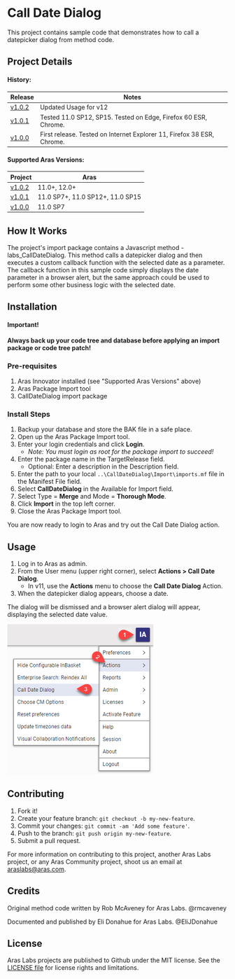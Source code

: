 # Call Date Dialog

This project contains sample code that demonstrates how to call a datepicker dialog from method code.

## Project Details

#### History:

Release | Notes
--------|--------
[v1.0.2](https://github.com/ArasLabs/call-date-dialog/releases/tag/v1.0.2) | Updated Usage for v12 
[v1.0.1](https://github.com/ArasLabs/call-date-dialog/releases/tag/v1.0.1) | Tested 11.0 SP12, SP15. Tested on Edge, Firefox 60 ESR, Chrome.
[v1.0.0](https://github.com/ArasLabs/call-date-dialog/releases/tag/v1.0.0) | First release. Tested on Internet Explorer 11, Firefox 38 ESR, Chrome.

#### Supported Aras Versions:

Project | Aras
--------|------
[v1.0.2](https://github.com/ArasLabs/call-date-dialog/releases/tag/v1.0.2) | 11.0+, 12.0+ 
[v1.0.1](https://github.com/ArasLabs/call-date-dialog/releases/tag/v1.0.1) | 11.0 SP7+, 11.0 SP12+, 11.0 SP15
[v1.0.0](https://github.com/ArasLabs/call-date-dialog/releases/tag/v1.0.0) | 11.0 SP7

## How It Works

The project's import package contains a Javascript method - labs_CallDateDialog. This method calls a datepicker dialog and then executes a custom callback function with the selected date as a parameter. The callback function in this sample code simply displays the date parameter in a browser alert, but the same approach could be used to perform some other business logic with the selected date.  

## Installation

#### Important!

**Always back up your code tree and database before applying an import package or code tree patch!**

### Pre-requisites

1. Aras Innovator installed (see "Supported Aras Versions" above)
2. Aras Package Import tool
3. CallDateDialog import package

### Install Steps

1. Backup your database and store the BAK file in a safe place.
2. Open up the Aras Package Import tool.
3. Enter your login credentials and click **Login**.
   * _Note: You must login as root for the package import to succeed!_
4. Enter the package name in the TargetRelease field.
   * Optional: Enter a description in the Description field.
5. Enter the path to your local `..\CallDateDialog\Import\imports.mf` file in the Manifest File field.
6. Select **CallDateDialog** in the Available for Import field.
7. Select Type = **Merge** and Mode = **Thorough Mode**.
8. Click **Import** in the top left corner.
9. Close the Aras Package Import tool.

You are now ready to login to Aras and try out the Call Date Dialog action.

## Usage

1. Log in to Aras as admin.
2. From the User menu (upper right corner), select **Actions > Call Date Dialog**.
   - In v11, use the **Actions** menu to choose the **Call Date Dialog** Action.
3. When the datepicker dialog appears, choose a date.

The dialog will be dismissed and a browser alert dialog will appear, displaying the selected date value.

![Date Dialog Steps](./Screenshots/v12-action_steps.png)

## Contributing

1. Fork it!
2. Create your feature branch: `git checkout -b my-new-feature`.
3. Commit your changes: `git commit -am 'Add some feature'`.
4. Push to the branch: `git push origin my-new-feature`.
5. Submit a pull request.

For more information on contributing to this project, another Aras Labs project, or any Aras Community project, shoot us an email at araslabs@aras.com.

## Credits

Original method code written by Rob McAveney for Aras Labs. @rmcaveney

Documented and published by Eli Donahue for Aras Labs. @EliJDonahue

## License

Aras Labs projects are published to Github under the MIT license. See the [LICENSE file](./LICENSE.md) for license rights and limitations.
